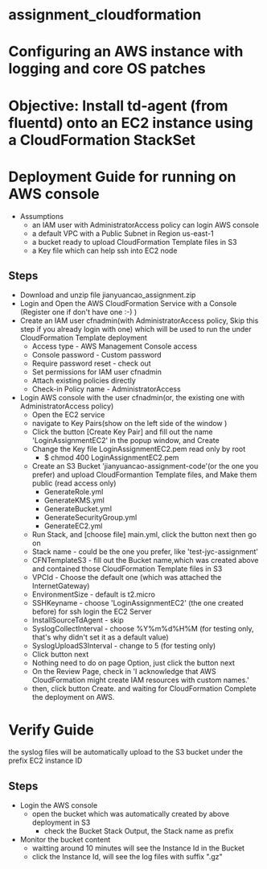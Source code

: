 # assignment_cloudformation
# Configuring an AWS instance with logging and core OS patches
# Objective: Install td‐agent (from fluentd) onto an EC2 instance using a CloudFormation StackSet

# Deployment Guide for running on AWS console
- Assumptions
  - an IAM user with AdministratorAccess policy can login AWS console
  - a default VPC with a Public Subnet in Region us-east-1
  - a bucket ready to upload CloudFormation Template files in S3
  - a Key file which can help ssh into EC2 node
  
## Steps
- Download and unzip file jianyuancao_assignment.zip
- Login and Open the AWS CloudFormation Service with a Console (Register one if don't have one :-) )
- Create an IAM user cfnadmin(with AdministratorAccess policy, Skip this step if you already login with one) which will be used to run the under CloudFormation Template deployment
  - Access type - AWS Management Console access
  - Console password - Custom password
  - Require password reset - check out
  - Set permissions for IAM user cfnadmin
  - Attach existing policies directly
  - Check-in Policy name - AdministratorAccess
- Login AWS console with the user cfnadmin(or, the existing one with AdministratorAccess policy)
  - Open the EC2 service
  - navigate to Key Pairs(show on the left side of the window )
  - Click the button [Create Key Pair] and fill out the name 'LoginAssignmentEC2' in the popup window, and Create
  - Change the Key file LoginAssignmentEC2.pem read only by root
    - $ chmod 400 LoginAssignmentEC2.pem
  - Create an S3 Bucket 'jianyuancao-assignment-code'(or the one you prefer) and upload CloudFormantion Template files, and Make them public (read access only)
    - GenerateRole.yml
    - GenerateKMS.yml
    - GenerateBucket.yml
    - GenerateSecurityGroup.yml
    - GenerateEC2.yml
  - Run Stack, and [choose file] main.yml, click the button next then go on 
  - Stack name - could be the one you prefer, like 'test-jyc-assignment'
  - CFNTemplateS3 - fill out the Bucket name,which was created above and contained those CloudFormation Template files in S3
  - VPCId - Choose the default one (which was attached the InternetGateway)
  - EnvironmentSize - default is t2.micro
  - SSHKeyname - choose 'LoginAssignmentEC2' (the one created before) for ssh login the EC2 Server
  - InstallSourceTdAgent - skip
  - SyslogCollectInterval - choose %Y%m%d%H%M (for testing only, that's why didn't set it as a default value)
  - SyslogUploadS3Interval - change to 5 (for testing only)
  - Click button next 
  - Nothing need to do on page Option, just click the button next
  - On the Review Page, check in 'I acknowledge that AWS CloudFormation might create IAM resources with custom names.'
  - then, click button Create. and waiting for CloudFormation Complete the deployment on AWS.

# Verify Guide
the syslog files will be automatically upload to the S3 bucket under the prefix EC2 instance ID
## Steps
- Login the AWS console
  - open the bucket which was automatically created by above deployment in S3
    - check the Bucket Stack Output, the Stack name as prefix
- Monitor the bucket content
  - waitting around 10 minutes will see the Instance Id in the Bucket
  - click the Instance Id, will see the log files with suffix ".gz"
  


 

 
